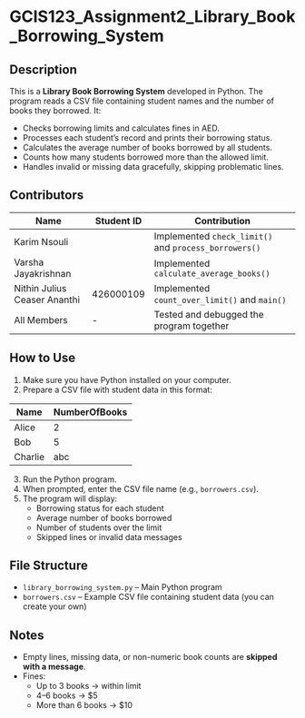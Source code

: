 # GCIS123_Assignment2_Library_Book_Borrowing_System

## Description
This is a **Library Book Borrowing System** developed in Python. The program reads a CSV file containing student names and the number of books they borrowed. It:

- Checks borrowing limits and calculates fines in AED.
- Processes each student’s record and prints their borrowing status.
- Calculates the average number of books borrowed by all students.
- Counts how many students borrowed more than the allowed limit.
- Handles invalid or missing data gracefully, skipping problematic lines.

## Contributors

| Name           | Student ID      | Contribution                                  |
|----------------|----------------|-----------------------------------------------|
| Karim Nsouli   |       | Implemented `check_limit()` and `process_borrowers()` |
| Varsha Jayakrishnan    |           | Implemented `calculate_average_books()`      |
| Nithin Julius Ceaser Ananthi     | 426000109           | Implemented `count_over_limit()` and `main()` |
| All Members    | -              | Tested and debugged the program together     |

## How to Use
1. Make sure you have Python installed on your computer.  
2. Prepare a CSV file with student data in this format:

| Name    | NumberOfBooks |
|---------|---------------|
| Alice   | 2             |
| Bob     | 5             |
| Charlie | abc           |


3. Run the Python program.  
4. When prompted, enter the CSV file name (e.g., `borrowers.csv`).  
5. The program will display:
   - Borrowing status for each student
   - Average number of books borrowed
   - Number of students over the limit
   - Skipped lines or invalid data messages

## File Structure
- `library_borrowing_system.py` – Main Python program  
- `borrowers.csv` – Example CSV file containing student data (you can create your own)  

## Notes
- Empty lines, missing data, or non-numeric book counts are **skipped with a message**.  
- Fines:
  - Up to 3 books → within limit
  - 4–6 books → $5
  - More than 6 books → $10
